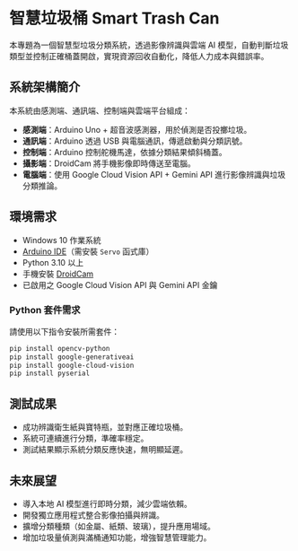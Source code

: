 # 智慧垃圾桶 Smart Trash Can

本專題為一個智慧型垃圾分類系統，透過影像辨識與雲端 AI 模型，自動判斷垃圾類型並控制正確桶蓋開啟，實現資源回收自動化，降低人力成本與錯誤率。

## 系統架構簡介

本系統由感測端、通訊端、控制端與雲端平台組成：

- **感測端**：Arduino Uno + 超音波感測器，用於偵測是否投擲垃圾。
- **通訊端**：Arduino 透過 USB 與電腦通訊，傳遞啟動與分類訊號。
- **控制端**：Arduino 控制舵機馬達，依據分類結果傾斜桶蓋。
- **攝影端**：DroidCam 將手機影像即時傳送至電腦。
- **電腦端**：使用 Google Cloud Vision API + Gemini API 進行影像辨識與垃圾分類推論。

## 環境需求

- Windows 10 作業系統
- [Arduino IDE](https://www.arduino.cc/en/software)（需安裝 `Servo` 函式庫）
- Python 3.10 以上
- 手機安裝 [DroidCam](https://www.dev47apps.com/)
- 已啟用之 Google Cloud Vision API 與 Gemini API 金鑰

### Python 套件需求

請使用以下指令安裝所需套件：

```bash
pip install opencv-python
pip install google-generativeai
pip install google-cloud-vision
pip install pyserial
```

## 測試成果

- 成功辨識衛生紙與寶特瓶，並對應正確垃圾桶。
- 系統可連續進行分類，準確率穩定。
- 測試結果顯示系統分類反應快速，無明顯延遲。

## 未來展望

- 導入本地 AI 模型進行即時分類，減少雲端依賴。
- 開發獨立應用程式整合影像拍攝與辨識。
- 擴增分類種類（如金屬、紙類、玻璃），提升應用場域。
- 增加垃圾量偵測與滿桶通知功能，增強智慧管理能力。